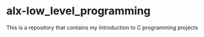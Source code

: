 # alx-low_level_programming
This is a repository that contains my Introduction to C programming projects
